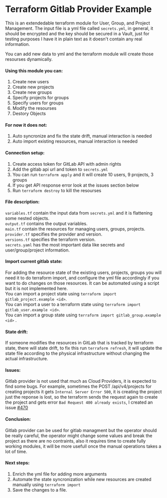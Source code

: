 # Terraform Gitlab Provider Example
This is an extendedable terraform module for User, Group, and Project Management. The input file is a yml file called `secrets.yml`, in general, it should be encrypted and the key should be secured in a Vault, just for testing purposes I have it in plain text as it doesn't contain any real information. 

You can add new data to yml and the terraform module will create those resourses dynamically.

#### Using this module you can:

1. Create new users
2. Create new projects
3. Create new groups
4. Specify projects for groups
5. Specify users for groups
6. Modify the resourses
7. Destory Objects

#### For now it does not:
1. Auto syncronize and fix the state drift, manual interaction is needed
2. Auto import existing resources, manual interaction is needed 

#### Connection setup:
1. Create access token for GitLab API with admin rights
2. Add the gitlab api url and token to `secrets.yml`
3. You can run `terraform apply` and it will create 10 users, 9 projects, 3 groups
4. If you get API response error look at the issues section below 
5. Run `terraform destroy` to kill the resourses

#### File description:

`variables.tf` contain the input data from `secrets.yml` and it is flattening some nested objects.   
`output.tf` contains the output variables.  
`main.tf` contain the resources for managing users, groups, projects.  
`provider.tf` specifies the provider and version.  
`versions.tf` specifies the terraform version.  
`secrets.yaml` has the most important data like secrets and user/group/project information.

#### Import current gitlab state:

For adding the resource state of the existing users, projects, groups you will need it to do terraform import, and configure the yml file accordingly if you want to do changes on those resources. It can be automated using a script but it is not implemented here.  
You can import a project state using `terraform import gitlab_project.example <id>`.  
You can import a user to a terraform state using `terraform import gitlab_user.example <id>`.  
You can import a group state using `terraform import gitlab_group.example <id>` .

#### State drift:

If someone modifies the resources in GitLab that is tracked by terraform state, there will state drift, to fix this run `terraform refresh`, it will update the state file according to the physical infrastructure without changing the actual infrastructure.

#### Issues:

Gitlab provider is not used that much as Cloud Providers, it is expected to find some bugs. For example, sometimes the POST /api/v4/projects for creating projects it gets `Internal Server Error 500`, it is creating the project just the reponse is lost, so the terraform sends the request again to create the project and gets error `Bad Request 400 already exists`, I created an issue [#470](https://github.com/gitlabhq/terraform-provider-gitlab/issues/470)


#### Conclusion:

Gitlab provider can be used for gitlab managment but the operator should be really careful, the operator might change some values and break the project as there are no contraints, also it requires time to create fully working modules, it will be more usefull once the manual operations takes a lot of time. 

#### Next steps:

1. Enrich the yml file for adding more arguments
1. Automate the state  syncronization while new resources are created manually using `terraform import`
1. Save the changes to a file.

